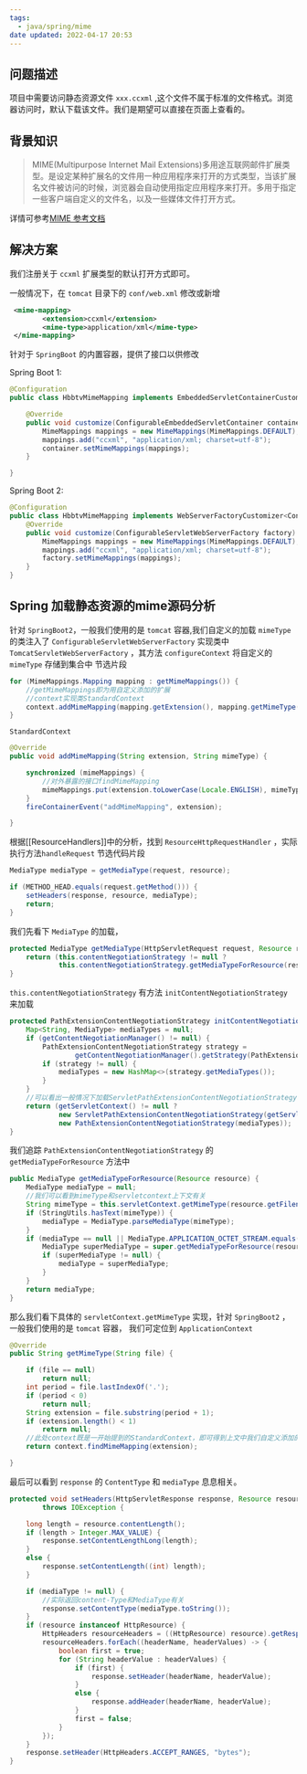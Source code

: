 ```yaml
---
tags:
  - java/spring/mime
date updated: 2022-04-17 20:53
---
```


## 问题描述

项目中需要访问静态资源文件 `xxx.ccxml` ,这个文件不属于标准的文件格式。浏览器访问时，默认下载该文件。我们是期望可以直接在页面上查看的。

## 背景知识

> MIME(Multipurpose Internet Mail Extensions)多用途互联网邮件扩展类型。是设定某种扩展名的文件用一种应用程序来打开的方式类型，当该扩展名文件被访问的时候，浏览器会自动使用指定应用程序来打开。多用于指定一些客户端自定义的文件名，以及一些媒体文件打开方式。

详情可参考[MIME 参考文档](https://baike.baidu.com/item/MIME/2900607?fr=aladdin)

## 解决方案

我们注册关于 `ccxml` 扩展类型的默认打开方式即可。

一般情况下，在 `tomcat` 目录下的 `conf/web.xml` 修改或新增

```xml
 <mime-mapping>
        <extension>ccxml</extension>
        <mime-type>application/xml</mime-type>
 </mime-mapping>
```

针对于 `SpringBoot` 的内置容器，提供了接口以供修改

Spring Boot 1:

```java
@Configuration
public class HbbtvMimeMapping implements EmbeddedServletContainerCustomizer {

    @Override
    public void customize(ConfigurableEmbeddedServletContainer container) {
        MimeMappings mappings = new MimeMappings(MimeMappings.DEFAULT);
        mappings.add("ccxml", "application/xml; charset=utf-8");
        container.setMimeMappings(mappings);
    }

}
```

Spring Boot 2:

```java
@Configuration
public class HbbtvMimeMapping implements WebServerFactoryCustomizer<ConfigurableServletWebServerFactory> {
    @Override
    public void customize(ConfigurableServletWebServerFactory factory) {
        MimeMappings mappings = new MimeMappings(MimeMappings.DEFAULT);
        mappings.add("ccxml", "application/xml; charset=utf-8");
        factory.setMimeMappings(mappings);
    }
}
```

## Spring 加载静态资源的mime源码分析

针对 `SpringBoot2`，一般我们使用的是 `tomcat` 容器,我们自定义的加载 `mimeType` 的类注入了 `ConfigurableServletWebServerFactory` 实现类中 `TomcatServletWebServerFactory` ，其方法 `configureContext` 将自定义的 `mimeType` 存储到集合中
节选片段

```java
for (MimeMappings.Mapping mapping : getMimeMappings()) {
    //getMimeMappings即为用自定义添加的扩展
    //context实现类StandardContext
    context.addMimeMapping(mapping.getExtension(), mapping.getMimeType());
}
```

`StandardContext`

```java
@Override
public void addMimeMapping(String extension, String mimeType) {

    synchronized (mimeMappings) {
        //对外暴露的接口findMimeMapping
        mimeMappings.put(extension.toLowerCase(Locale.ENGLISH), mimeType);
    }
    fireContainerEvent("addMimeMapping", extension);

}
```

根据[[ResourceHandlers]]中的分析，找到 `ResourceHttpRequestHandler` ，实际执行方法`handleRequest` 节选代码片段

```java
MediaType mediaType = getMediaType(request, resource);

if (METHOD_HEAD.equals(request.getMethod())) {
    setHeaders(response, resource, mediaType);
    return;
}
```

我们先看下 `MediaType` 的加载，

```java
protected MediaType getMediaType(HttpServletRequest request, Resource resource) {
    return (this.contentNegotiationStrategy != null ?
            this.contentNegotiationStrategy.getMediaTypeForResource(resource) : null);
}
```

`this.contentNegotiationStrategy` 有方法 `initContentNegotiationStrategy` 来加载

```java
protected PathExtensionContentNegotiationStrategy initContentNegotiationStrategy() {
    Map<String, MediaType> mediaTypes = null;
    if (getContentNegotiationManager() != null) {
        PathExtensionContentNegotiationStrategy strategy =
                getContentNegotiationManager().getStrategy(PathExtensionContentNegotiationStrategy.class);
        if (strategy != null) {
            mediaTypes = new HashMap<>(strategy.getMediaTypes());
        }
    }
    //可以看出一般情况下加载ServletPathExtensionContentNegotiationStrategy
    return (getServletContext() != null ?
            new ServletPathExtensionContentNegotiationStrategy(getServletContext(), mediaTypes) :
            new PathExtensionContentNegotiationStrategy(mediaTypes));
}
```

我们追踪 `PathExtensionContentNegotiationStrategy` 的 `getMediaTypeForResource` 方法中

```java
public MediaType getMediaTypeForResource(Resource resource) {
    MediaType mediaType = null;
    //我们可以看到mimeType和servletcontext上下文有关
    String mimeType = this.servletContext.getMimeType(resource.getFilename());
    if (StringUtils.hasText(mimeType)) {
        mediaType = MediaType.parseMediaType(mimeType);
    }
    if (mediaType == null || MediaType.APPLICATION_OCTET_STREAM.equals(mediaType)) {
        MediaType superMediaType = super.getMediaTypeForResource(resource);
        if (superMediaType != null) {
            mediaType = superMediaType;
        }
    }
    return mediaType;
}

```

那么我们看下具体的 `servletContext.getMimeType` 实现，针对 `SpringBoot2` ，一般我们使用的是 `tomcat` 容器，
我们可定位到 `ApplicationContext`

```java
@Override
public String getMimeType(String file) {

    if (file == null)
        return null;
    int period = file.lastIndexOf('.');
    if (period < 0)
        return null;
    String extension = file.substring(period + 1);
    if (extension.length() < 1)
        return null;
    //此处context既是一开始提到的StandardContext，即可得到上文中我们自定义添加的mimetype
    return context.findMimeMapping(extension);

}
```

最后可以看到 `response` 的 `ContentType` 和 `mediaType` 息息相关。

```java
protected void setHeaders(HttpServletResponse response, Resource resource, @Nullable MediaType mediaType)
        throws IOException {

    long length = resource.contentLength();
    if (length > Integer.MAX_VALUE) {
        response.setContentLengthLong(length);
    }
    else {
        response.setContentLength((int) length);
    }

    if (mediaType != null) {
        //实际返回content-Type和MediaType有关
        response.setContentType(mediaType.toString());
    }
    if (resource instanceof HttpResource) {
        HttpHeaders resourceHeaders = ((HttpResource) resource).getResponseHeaders();
        resourceHeaders.forEach((headerName, headerValues) -> {
            boolean first = true;
            for (String headerValue : headerValues) {
                if (first) {
                    response.setHeader(headerName, headerValue);
                }
                else {
                    response.addHeader(headerName, headerValue);
                }
                first = false;
            }
        });
    }
    response.setHeader(HttpHeaders.ACCEPT_RANGES, "bytes");
}
```
